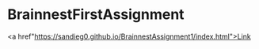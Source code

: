 # BrainnestFirstAssignment

<a href"https://sandieg0.github.io/BrainnestAssignment1/index.html">Link</a>
